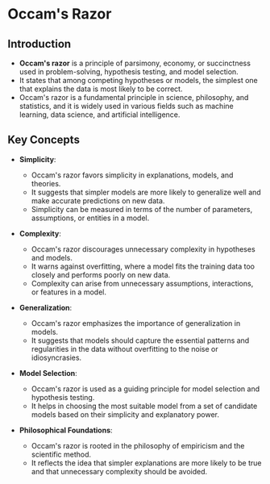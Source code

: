 # Occam's Razor

## Introduction

- **Occam's razor** is a principle of parsimony, economy, or succinctness used in problem-solving, hypothesis testing, and model selection.
- It states that among competing hypotheses or models, the simplest one that explains the data is most likely to be correct.
- Occam's razor is a fundamental principle in science, philosophy, and statistics, and it is widely used in various fields such as machine learning, data science, and artificial intelligence.

## Key Concepts

- **Simplicity**:
  - Occam's razor favors simplicity in explanations, models, and theories.
  - It suggests that simpler models are more likely to generalize well and make accurate predictions on new data.
  - Simplicity can be measured in terms of the number of parameters, assumptions, or entities in a model.

- **Complexity**:
  - Occam's razor discourages unnecessary complexity in hypotheses and models.
  - It warns against overfitting, where a model fits the training data too closely and performs poorly on new data.
  - Complexity can arise from unnecessary assumptions, interactions, or features in a model.

- **Generalization**:
  - Occam's razor emphasizes the importance of generalization in models.
  - It suggests that models should capture the essential patterns and regularities in the data without overfitting to the noise or idiosyncrasies.

- **Model Selection**:
  - Occam's razor is used as a guiding principle for model selection and hypothesis testing.
  - It helps in choosing the most suitable model from a set of candidate models based on their simplicity and explanatory power.

- **Philosophical Foundations**:
  - Occam's razor is rooted in the philosophy of empiricism and the scientific method.
  - It reflects the idea that simpler explanations are more likely to be true and that unnecessary complexity should be avoided.
